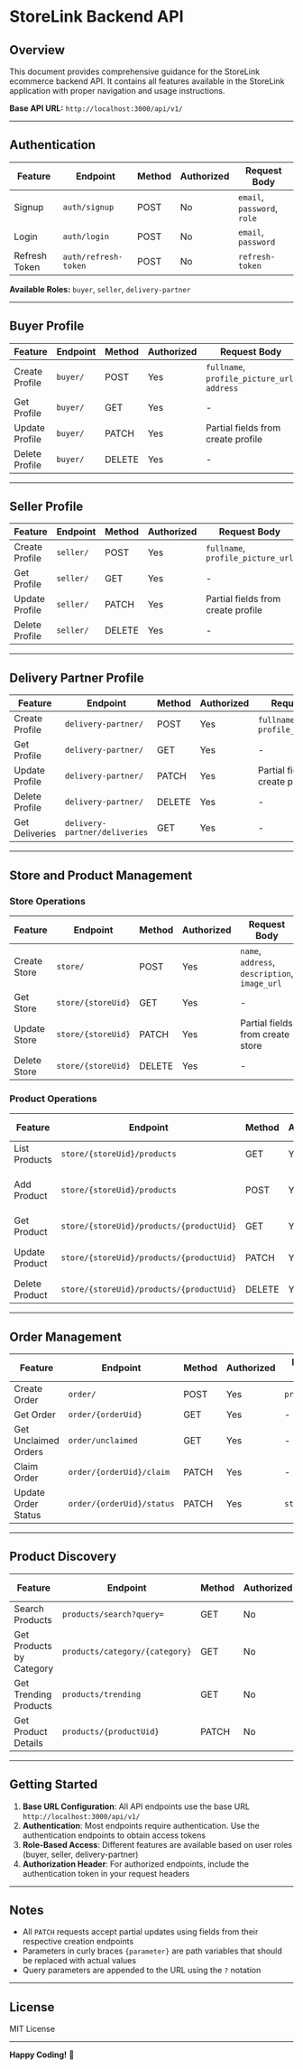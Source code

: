 # StoreLink Backend API

## Overview

This document provides comprehensive guidance for the StoreLink ecommerce backend API. It contains all features available in the StoreLink application with proper navigation and usage instructions.

**Base API URL:** `http://localhost:3000/api/v1/`

---

## Authentication

| Feature | Endpoint | Method | Authorized | Request Body |
|---------|----------|--------|------------|--------------|
| Signup | `auth/signup` | POST | No | `email`, `password`, `role` |
| Login | `auth/login` | POST | No | `email`, `password` |
| Refresh Token | `auth/refresh-token` | POST | No | `refresh-token` |

**Available Roles:** `buyer`, `seller`, `delivery-partner`

---

## Buyer Profile

| Feature | Endpoint | Method | Authorized | Request Body |
|---------|----------|--------|------------|--------------|
| Create Profile | `buyer/` | POST | Yes | `fullname`, `profile_picture_url`, `address` |
| Get Profile | `buyer/` | GET | Yes | - |
| Update Profile | `buyer/` | PATCH | Yes | Partial fields from create profile |
| Delete Profile | `buyer/` | DELETE | Yes | - |

---

## Seller Profile

| Feature | Endpoint | Method | Authorized | Request Body |
|---------|----------|--------|------------|--------------|
| Create Profile | `seller/` | POST | Yes | `fullname`, `profile_picture_url` |
| Get Profile | `seller/` | GET | Yes | - |
| Update Profile | `seller/` | PATCH | Yes | Partial fields from create profile |
| Delete Profile | `seller/` | DELETE | Yes | - |

---

## Delivery Partner Profile

| Feature | Endpoint | Method | Authorized | Request Body |
|---------|----------|--------|------------|--------------|
| Create Profile | `delivery-partner/` | POST | Yes | `fullname`, `profile_picture_url` |
| Get Profile | `delivery-partner/` | GET | Yes | - |
| Update Profile | `delivery-partner/` | PATCH | Yes | Partial fields from create profile |
| Delete Profile | `delivery-partner/` | DELETE | Yes | - |
| Get Deliveries | `delivery-partner/deliveries` | GET | Yes | - |

---

## Store and Product Management

### Store Operations

| Feature | Endpoint | Method | Authorized | Request Body |
|---------|----------|--------|------------|--------------|
| Create Store | `store/` | POST | Yes | `name`, `address`, `description`, `image_url` |
| Get Store | `store/{storeUid}` | GET | Yes | - |
| Update Store | `store/{storeUid}` | PATCH | Yes | Partial fields from create store |
| Delete Store | `store/{storeUid}` | DELETE | Yes | - |

### Product Operations

| Feature | Endpoint | Method | Authorized | Request Body |
|---------|----------|--------|------------|--------------|
| List Products | `store/{storeUid}/products` | GET | Yes | - |
| Add Product | `store/{storeUid}/products` | POST | Yes | `name`, `price`, `image_url`, `description`, `category` |
| Get Product | `store/{storeUid}/products/{productUid}` | GET | Yes | - |
| Update Product | `store/{storeUid}/products/{productUid}` | PATCH | Yes | Partial fields from add product |
| Delete Product | `store/{storeUid}/products/{productUid}` | DELETE | Yes | - |

---

## Order Management

| Feature | Endpoint | Method | Authorized | Request Body |
|---------|----------|--------|------------|--------------|
| Create Order | `order/` | POST | Yes | `product_uid` |
| Get Order | `order/{orderUid}` | GET | Yes | - |
| Get Unclaimed Orders | `order/unclaimed` | GET | Yes | - |
| Claim Order | `order/{orderUid}/claim` | PATCH | Yes | - |
| Update Order Status | `order/{orderUid}/status` | PATCH | Yes | `status` |

---

## Product Discovery

| Feature | Endpoint | Method | Authorized | Request Body |
|---------|----------|--------|------------|--------------|
| Search Products | `products/search?query=` | GET | No | - |
| Get Products by Category | `products/category/{category}` | GET | No | - |
| Get Trending Products | `products/trending` | GET | No | - |
| Get Product Details | `products/{productUid}` | PATCH | No | - |

---

## Getting Started

1. **Base URL Configuration**: All API endpoints use the base URL `http://localhost:3000/api/v1/`
2. **Authentication**: Most endpoints require authentication. Use the authentication endpoints to obtain access tokens
3. **Role-Based Access**: Different features are available based on user roles (buyer, seller, delivery-partner)
4. **Authorization Header**: For authorized endpoints, include the authentication token in your request headers

---

## Notes

- All `PATCH` requests accept partial updates using fields from their respective creation endpoints
- Parameters in curly braces `{parameter}` are path variables that should be replaced with actual values
- Query parameters are appended to the URL using the `?` notation

---

## License

MIT License

---

**Happy Coding!** 🚀
